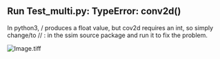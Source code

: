 ## Run Test_multi.py:  TypeError: conv2d()
In python3, / produces a float value, but cov2d requires an int, so simply change/to // : in the ssim source package and run it to fix the problem.

![Image.tiff](https://res.craft.do/user/full/96d960c8-ed2d-4efa-a7c9-40529dc9e545/doc/FF331851-53BD-4224-9B86-56D63B4A6D9A/83E68D32-C566-4B76-87CA-AEC6B27AC6DD_2/KMzH7WpUZRTp4WGsQc879cxMKVB4d0RxBQfSr4wgI4wz/Image.tiff)
